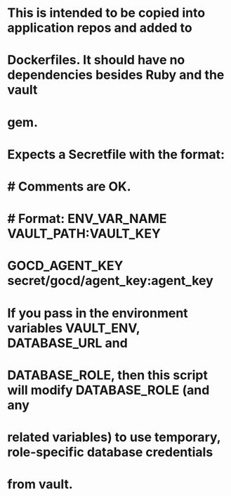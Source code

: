 
# This is intended to be copied into application repos and added to
# Dockerfiles.  It should have no dependencies besides Ruby and the vault
# gem.
#
# Expects a Secretfile with the format:
#
#     # Comments are OK.
#     # Format: ENV_VAR_NAME VAULT_PATH:VAULT_KEY
#     GOCD_AGENT_KEY secret/gocd/agent_key:agent_key
#
# If you pass in the environment variables VAULT_ENV, DATABASE_URL and
# DATABASE_ROLE, then this script will modify DATABASE_ROLE (and any
# related variables) to use temporary, role-specific database credentials
# from vault.

